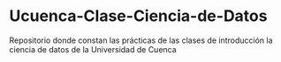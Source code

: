 # Ucuenca-Clase-Ciencia-de-Datos
Repositorio donde constan las prácticas de las clases de introducción la ciencia de datos de la Universidad de Cuenca
